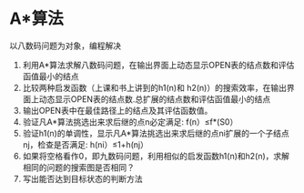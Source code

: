 # A*算法
以八数码问题为对象，编程解决
1. 利用A*算法求解八数码问题，在输出界面上动态显示OPEN表的结点数和评估函值最小的结点
2. 比较两种启发函数（上课和书上讲到的h1(n)和 h2(n)）的搜索效率，在输出界面上动态显示OPEN表的结点数.总扩展的结点数和评估函值最小的结点
3. 输出OPEN表中在最佳路径上的结点及其评估函数值。
4. 验证凡A\*算法挑选出来求后继的点n必定满足: f(n）≤f\*(S0）
5. 验证h1(n)的单调性，显示凡A*算法挑选出来求后继的点ni扩展的一个子结点nj，检查是否满足: h(ni）≤1+h(nj）
6. 如果将空格看作0，即九数码问题，利用相似的启发函数h1(n)和h2(n)，求解相同的问题的搜索图是否相同？
7. 写出能否达到目标状态的判断方法
